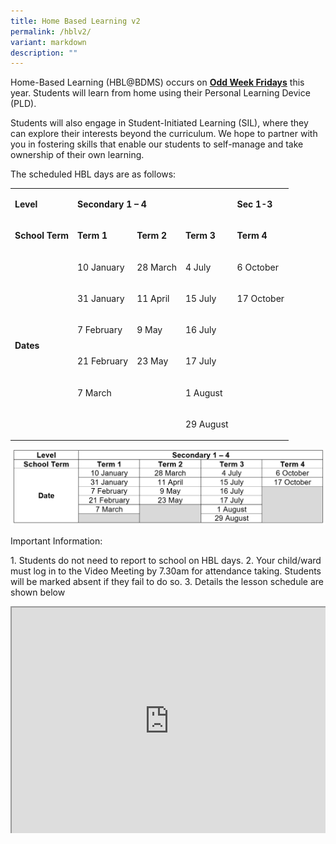 ```yaml
---
title: Home Based Learning v2
permalink: /hblv2/
variant: markdown
description: ""
---
```

<style>
.google-slides-container{ position: relative; width: 100%; padding-top: 72%; overflow: hidden; } .google-slides-container iframe{ position: absolute; top: 0; left: 0; width: 100%; height: 100%; }
</style>
<p>Home-Based Learning (HBL@BDMS) occurs on <strong><u>Odd Week Fridays</u></strong> this
year. Students will learn from home using their Personal Learning Device
(PLD).</p>
<p>Students will also engage in Student-Initiated Learning (SIL), where they
can explore their interests beyond the curriculum. We hope to partner with
you in fostering skills that enable our students to self-manage and take
ownership of their own learning.</p>
<p>The scheduled HBL days are as follows:</p>
<table style="minWidth: 125px">
<colgroup>
<col>
<col>
<col>
<col>
<col>
</colgroup>
<tbody>
<tr>
<td rowspan="1" colspan="1">
<p><strong>Level</strong>
</p>
</td>
<td rowspan="1" colspan="3">
<p><strong>Secondary 1 – 4</strong>
</p>
</td>
<td rowspan="1" colspan="1">
<p><strong>Sec 1-3</strong>
</p>
</td>
</tr>
<tr>
<td rowspan="1" colspan="1">
<p><strong>School Term</strong>
</p>
</td>
<td rowspan="1" colspan="1">
<p><strong>Term 1</strong>
</p>
</td>
<td rowspan="1" colspan="1">
<p><strong>Term 2</strong>
</p>
</td>
<td rowspan="1" colspan="1">
<p><strong>Term 3</strong>
</p>
</td>
<td rowspan="1" colspan="1">
<p><strong>Term 4</strong>
</p>
</td>
</tr>
<tr>
<td rowspan="6" colspan="1">
<p><strong>Dates</strong>
</p>
</td>
<td rowspan="1" colspan="1">
<p>10 January</p>
</td>
<td rowspan="1" colspan="1">
<p>28 March</p>
</td>
<td rowspan="1" colspan="1">
<p>4 July</p>
</td>
<td rowspan="1" colspan="1">
<p>6 October</p>
</td>
</tr>
<tr>
<td rowspan="1" colspan="1">
<p>31 January</p>
</td>
<td rowspan="1" colspan="1">
<p>11 April</p>
</td>
<td rowspan="1" colspan="1">
<p>15 July</p>
</td>
<td rowspan="1" colspan="1">
<p>17 October</p>
</td>
</tr>
<tr>
<td rowspan="1" colspan="1">
<p>7 February</p>
</td>
<td rowspan="1" colspan="1">
<p>9 May</p>
</td>
<td rowspan="1" colspan="1">
<p>16 July</p>
</td>
<td rowspan="4" colspan="1">
<p>&nbsp;</p>
</td>
</tr>
<tr>
<td rowspan="1" colspan="1">
<p>21 February</p>
</td>
<td rowspan="1" colspan="1">
<p>23 May</p>
</td>
<td rowspan="1" colspan="1">
<p>17 July</p>
</td>
</tr>
<tr>
<td rowspan="1" colspan="1">
<p>7 March</p>
</td>
<td rowspan="2" colspan="1">
<p><strong>&nbsp;</strong>
</p>
</td>
<td rowspan="1" colspan="1">
<p>1 August</p>
</td>
</tr>
<tr>
<td rowspan="1" colspan="1">
<p>&nbsp;</p>
</td>
<td rowspan="1" colspan="1">
<p>29 August</p>
</td>
</tr>
</tbody>
</table>

![hblschedule](/images/hblschedule.png)

<p>Important Information:</p>
1. Students do not need to report to school on HBL days.
2. Your child/ward must log in to the Video Meeting by 7.30am for attendance taking. Students will be marked absent if they fail to do so.
3. Details the lesson schedule are shown below
<p></p>

<div class="google-slides-container"><iframe src="https://docs.google.com/spreadsheets/d/e/2PACX-1vRxNy2lHWDEjSi2ucMVkq-hrnCBj7_NeA9kzL8Hetr_fZDEx6rpquIjaAD87K1vKMg_DXrFuFNit6LN/pubhtml?widget=true&amp;headers=false&amp;chrome=false"></iframe>
</div>